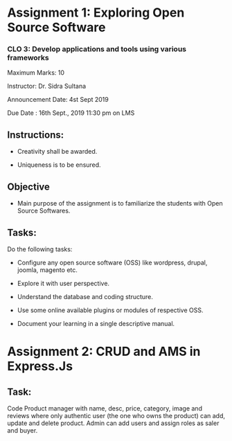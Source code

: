 # Assignment 1: Exploring Open Source Software

### CLO 3: Develop applications and tools using various frameworks

Maximum Marks: 10                                                                                                                                                       

Instructor: Dr. Sidra Sultana

Announcement Date: 4st Sept 2019                                                                                          

Due Date : 16th Sept., 2019  11:30 pm on LMS

 
## Instructions:

- Creativity shall be awarded.

- Uniqueness is to be ensured.

## Objective

- Main purpose of the assignment is to familiarize the students with Open Source Softwares. 

## Tasks:

Do the following tasks: 

- Configure any open source software (OSS) like wordpress, drupal, joomla, magento etc.

- Explore it with user perspective.

- Understand the database and coding structure.

- Use some online available plugins or modules of respective OSS.

- Document your learning in a single descriptive manual.







# Assignment 2: CRUD and AMS in Express.Js

## Task:
Code Product manager with name, desc, price, category, image and reviews where only authentic user (the one who owns the product) can add, update and delete product. Admin can add users and assign roles as saler and buyer.


  
